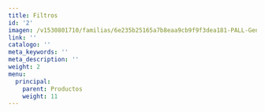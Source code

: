 ```yaml
---
title: Filtros
id: '2'
imagen: /v1530801710/familias/6e235b25165a7b8eaa9cb9f9f3dea181-PALL-General.jpg
link: ''
catalogo: ''
meta_keywords: ''
meta_description: ''
weight: 2
menu:
  principal:
    parent: Productos
    weight: 11
---
```



